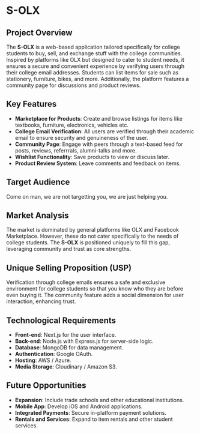 # S-OLX

## Project Overview
The **S-OLX** is a web-based application tailored specifically for college students to buy, sell, and exchange stuff with the college communities. Inspired by platforms like OLX but designed to cater to student needs, it ensures a secure and convenient experience by verifying users through their college email addresses. Students can list items for sale such as stationery, furniture, bikes, and more. Additionally, the platform features a community page for discussions and product reviews.

## Key Features
- **Marketplace for Products**: Create and browse listings for items like textbooks, furniture, electronics, vehicles etc.
- **College Email Verification**: All users are verified through their academic email to ensure security and genuineness of the user.
- **Community Page**: Engage with peers through a text-based feed for posts, reviews, referrrals, alumni-talks and more.
- **Wishlist Functionality**: Save products to view or discuss later.
- **Product Review System**: Leave comments and feedback on items.

## Target Audience
Come on man, we are not targetting you, we are just helping you.

## Market Analysis
The market is dominated by general platforms like OLX and Facebook Marketplace. However, these do not cater specifically to the needs of college students. The **S-OLX** is positioned uniquely to fill this gap, leveraging community and trust as core strengths.

## Unique Selling Proposition (USP)
Verification through college emails ensures a safe and exclusive environment for college students so that you know who they are before even buying it. The community feature adds a social dimension for user interaction, enhancing trust.

## Technological Requirements
- **Front-end**: Next.js for the user interface.
- **Back-end**: Node.js with Express.js for server-side logic.
- **Database**: MongoDB for data management.
- **Authentication**: Google OAuth.
- **Hosting**: AWS / Azure.
- **Media Storage**: Cloudinary / Amazon S3.

## Future Opportunities
- **Expansion**: Include trade schools and other educational institutions.
- **Mobile App**: Develop iOS and Android applications.
- **Integrated Payments**: Secure in-platform payment solutions.
- **Rentals and Services**: Expand to item rentals and other student services.